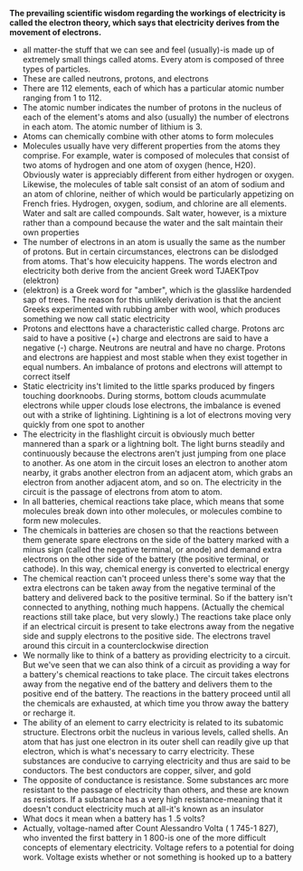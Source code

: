 **The prevailing scientific wisdom regarding the workings of electricity is
called the electron theory, which says that electricity derives from the movement of electrons.**

- all matter-the stuff that we can see and feel (usually)-is
  made up of extremely small things called atoms. Every atom is composed of three types of particles.
- These are called neutrons, protons, and electrons
- There are 112 elements, each of which has a particular atomic number ranging from 1 to 112.
- The atomic number indicates the number of protons in the nucleus of each of the element's atoms and also (usually) the number of electrons in each atom. The atomic number of lithium is 3.
- Atoms can chemically combine with other atoms to form molecules
- Molecules usually have very different properties from the atoms they comprise. For example, water is composed of molecules that consist of two atoms of hydrogen and one atom of oxygen (hence, H20). Obviously water
  is appreciably different from either hydrogen or oxygen. Likewise, the
  molecules of table salt consist of an atom of sodium and an atom of chlorine, neither of which would be particularly appetizing on French fries.
  Hydrogen, oxygen, sodium, and chlorine are all elements. Water and salt
  are called compounds. Salt water, however, is a mixture rather than a compound because the water and the salt maintain their own properties
- The number of electrons in an atom is usually the same as the number of
  protons. But in certain circumstances, electrons can be dislodged from atoms. That's how elecuicity happens.
  The words electron and electricity both derive from the ancient Greek
  word TJAEKTpov (elektron)
- (elektron) is a Greek word for "amber", which is the glasslike hardended sap of trees. The reason for this
  unlikely derivation is that the ancient Greeks experimented with rubbing
  amber with wool, which produces something we now call static electricity
- Protons and electtons have a characteristic called charge. Protons arc said
  to have a positive (+) charge and electrons are said to have a negative (-)
  charge. Neutrons are neutral and have no charge. Protons and electrons are happiest and most stable when they exist together in equal numbers. An imbalance of protons and electrons will attempt
  to correct itself
- Static electricity ins't limited to the little sparks produced by fingers touching doorknoobs. During storms, bottom clouds acummulate electrons while upper clouds lose electrons, the imbalance is evened out with a strike of lightining. Lightining is a lot of electrons moving very quickly from one spot to another
- The electricity in the flashlight circuit is obviously much better mannered
  than a spark or a lightning bolt. The light burns steadily and continuously
  because the electrons aren't just jumping from one place to another. As one
  atom in the circuit loses an electron to another atom nearby, it grabs another
  electron from an adjacent atom, which grabs an electron from another adjacent atom, and so on. The electricity in the circuit is the passage of electrons from atom to atom.
- In all batteries, chemical reactions take place, which means that some
  molecules break down into other molecules, or molecules combine to form
  new molecules.
- The chemicals in batteries are chosen so that the reactions
  between them generate spare electrons on the side of the battery marked with
  a minus sign (called the negative terminal, or anode) and demand extra electrons on the other side of the battery (the positive terminal, or cathode). In
  this way, chemical energy is converted to electrical energy
- The chemical reaction can't proceed unless there's some way that the
  extra electrons can be taken away from the negative terminal of the battery
  and delivered back to the positive terminal. So if the battery isn't connected
  to anything, nothing much happens. (Actually the chemical reactions still
  take place, but very slowly.) The reactions take place only if an electrical
  circuit is present to take electrons away from the negative side and supply
  electrons to the positive side. The electrons travel around this circuit in a
  counterclockwise direction
- We normally like to think of a battery as providing electricity to a circuit.
  But we've seen that we can also think of a circuit as providing a way for a
  battery's chemical reactions to take place. The circuit takes electrons away
  from the negative end of the battery and delivers them to the positive end
  of the battery. The reactions in the battery proceed until all the chemicals
  are exhausted, at which time you throw away the battery or recharge it.
- The ability of an element to carry electricity is related to its subatomic structure.
  Electrons orbit the nucleus in various levels, called shells. An atom that
  has just one electron in its outer shell can readily give up that electron, which
  is what's necessary to carry electricity. These substances are conducive to
  carrying electricity and thus are said to be conductors. The best conductors
  are copper, silver, and gold
- The opposite of conductance is resistance. Some substances arc more
  resistant to the passage of electricity than others, and these are known as
  resistors. If a substance has a very high resistance-meaning that it doesn't
  conduct electricity much at all-it's known as an insulator
- What docs it mean when a battery has 1 .5 volts?
- Actually, voltage-named after Count Alessandro Volta ( 1 745-1 827), who invented the first battery in 1 800-is one of the
  more difficult concepts of elementary electricity. Voltage refers to a potential for doing work. Voltage exists whether or not something is hooked up to a battery
